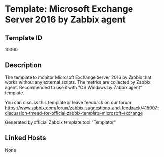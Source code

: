 # Template: Microsoft Exchange Server 2016 by Zabbix agent

## Template ID
10360

## Description
The template to monitor Microsoft Exchange Server 2016 by Zabbix that works without any external scripts.
The metrics are collected by Zabbix agent.
Recommended to use it with "OS Windows by Zabbix agent" template.

You can discuss this template or leave feedback on our forum https://www.zabbix.com/forum/zabbix-suggestions-and-feedback/415007-discussion-thread-for-official-zabbix-template-microsoft-exchange

Generated by official Zabbix template tool "Templator"

## Linked Hosts
None

